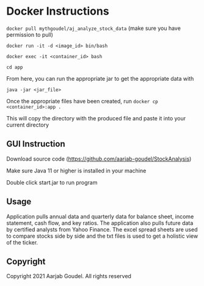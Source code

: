 # Docker Instructions

```docker pull mythgoudel/aj_analyze_stock_data``` (make sure you have permission to pull)

```docker run -it -d <image_id> bin/bash```

```docker exec -it <container_id> bash```

```cd app```

From here, you can run the appropriate jar to get the appropriate data with

```java -jar <jar_file>```

Once the appropriate files have been created, run ```docker cp <container_id>:app .```

This will copy the directory with the produced file and paste it into your current directory 

## GUI Instruction 

Download source code (https://github.com/aarjab-goudel/StockAnalysis)

Make sure Java 11 or higher is installed in your machine

Double click start.jar to run program

## Usage

Application pulls annual data and quarterly data for balance sheet, income statement, cash flow, and key ratios. The application also pulls future data by certified analysts from Yahoo Finance. The excel spread sheets are used to compare stocks side by side and the txt files is used to get a holistic view of the ticker.

## Copyright
Copyright 2021 Aarjab Goudel. All rights reserved 